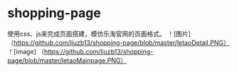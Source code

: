 # shopping-page
使用css、js来完成页面搭建，模仿乐淘官网的页面格式。
！[图片]（https://github.com/liuzb13/shopping-page/blob/master/letaoDetail.PNG）
！[image] （https://github.com/liuzb13/shopping-page/blob/master/letaoMainpage.PNG）
